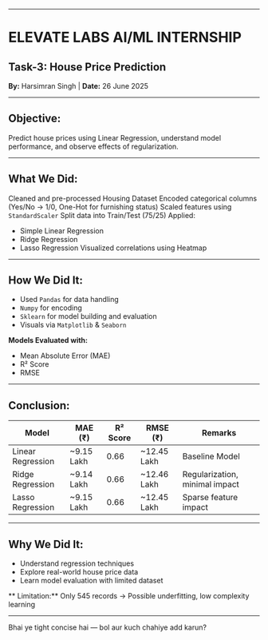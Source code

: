 
---

# **ELEVATE LABS AI/ML INTERNSHIP**

## **Task-3: House Price Prediction**

**By:** Harsimran Singh | **Date:** 26 June 2025

---

##  **Objective:**

Predict house prices using Linear Regression, understand model performance, and observe effects of regularization.

---

##  **What We Did:**

 Cleaned and pre-processed Housing Dataset
 Encoded categorical columns (Yes/No → 1/0, One-Hot for furnishing status)
 Scaled features using `StandardScaler`
 Split data into Train/Test (75/25)
 Applied:

* Simple Linear Regression
* Ridge Regression
* Lasso Regression
   Visualized correlations using Heatmap

---

##  **How We Did It:**

* Used `Pandas` for data handling
* `Numpy` for encoding
* `Sklearn` for model building and evaluation
* Visuals via `Matplotlib` & `Seaborn`

**Models Evaluated with:**

* Mean Absolute Error (MAE)
* R² Score
* RMSE

---

##  **Conclusion:**

| Model             | MAE (₹)     | R² Score | RMSE (₹)     | Remarks                        |
| ----------------- | ----------- | -------- | ------------ | ------------------------------ |
| Linear Regression | \~9.15 Lakh | 0.66     | \~12.45 Lakh | Baseline Model                 |
| Ridge Regression  | \~9.14 Lakh | 0.66     | \~12.46 Lakh | Regularization, minimal impact |
| Lasso Regression  | \~9.15 Lakh | 0.66     | \~12.45 Lakh | Sparse feature impact          |

---

##  **Why We Did It:**

* Understand regression techniques
* Explore real-world house price data
* Learn model evaluation with limited dataset

** Limitation:** Only 545 records → Possible underfitting, low complexity learning

---

Bhai ye tight concise hai — bol aur kuch chahiye add karun? 

